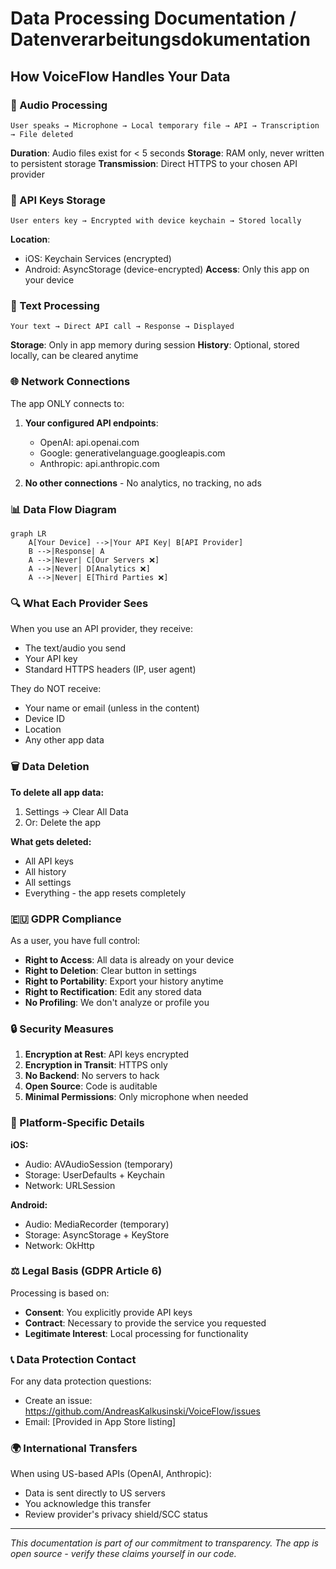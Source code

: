 # Data Processing Documentation / Datenverarbeitungsdokumentation

## How VoiceFlow Handles Your Data

### 🎤 Audio Processing

```
User speaks → Microphone → Local temporary file → API → Transcription → File deleted
```

**Duration**: Audio files exist for < 5 seconds
**Storage**: RAM only, never written to persistent storage
**Transmission**: Direct HTTPS to your chosen API provider

### 🔐 API Keys Storage

```
User enters key → Encrypted with device keychain → Stored locally
```

**Location**:

- iOS: Keychain Services (encrypted)
- Android: AsyncStorage (device-encrypted)
  **Access**: Only this app on your device

### 📝 Text Processing

```
Your text → Direct API call → Response → Displayed
```

**Storage**: Only in app memory during session
**History**: Optional, stored locally, can be cleared anytime

### 🌐 Network Connections

The app ONLY connects to:

1. **Your configured API endpoints**:
   - OpenAI: api.openai.com
   - Google: generativelanguage.googleapis.com
   - Anthropic: api.anthropic.com

2. **No other connections** - No analytics, no tracking, no ads

### 📊 Data Flow Diagram

```mermaid
graph LR
    A[Your Device] -->|Your API Key| B[API Provider]
    B -->|Response| A
    A -->|Never| C[Our Servers ❌]
    A -->|Never| D[Analytics ❌]
    A -->|Never| E[Third Parties ❌]
```

### 🔍 What Each Provider Sees

When you use an API provider, they receive:

- The text/audio you send
- Your API key
- Standard HTTPS headers (IP, user agent)

They do NOT receive:

- Your name or email (unless in the content)
- Device ID
- Location
- Any other app data

### 🗑️ Data Deletion

**To delete all app data:**

1. Settings → Clear All Data
2. Or: Delete the app

**What gets deleted:**

- All API keys
- All history
- All settings
- Everything - the app resets completely

### 🇪🇺 GDPR Compliance

As a user, you have full control:

- **Right to Access**: All data is already on your device
- **Right to Deletion**: Clear button in settings
- **Right to Portability**: Export your history anytime
- **Right to Rectification**: Edit any stored data
- **No Profiling**: We don't analyze or profile you

### 🔒 Security Measures

1. **Encryption at Rest**: API keys encrypted
2. **Encryption in Transit**: HTTPS only
3. **No Backend**: No servers to hack
4. **Open Source**: Code is auditable
5. **Minimal Permissions**: Only microphone when needed

### 📱 Platform-Specific Details

**iOS:**

- Audio: AVAudioSession (temporary)
- Storage: UserDefaults + Keychain
- Network: URLSession

**Android:**

- Audio: MediaRecorder (temporary)
- Storage: AsyncStorage + KeyStore
- Network: OkHttp

### ⚖️ Legal Basis (GDPR Article 6)

Processing is based on:

- **Consent**: You explicitly provide API keys
- **Contract**: Necessary to provide the service you requested
- **Legitimate Interest**: Local processing for functionality

### 📞 Data Protection Contact

For any data protection questions:

- Create an issue: https://github.com/AndreasKalkusinski/VoiceFlow/issues
- Email: [Provided in App Store listing]

### 🌍 International Transfers

When using US-based APIs (OpenAI, Anthropic):

- Data is sent directly to US servers
- You acknowledge this transfer
- Review provider's privacy shield/SCC status

---

_This documentation is part of our commitment to transparency. The app is open source - verify these claims yourself in our code._
